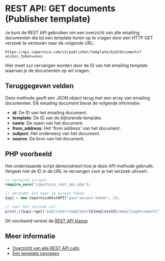 # REST API: GET documents (Publisher template)

Je kunt de REST API gebruiken om een overzicht van alle emailing documenten 
die bij een template horen op te vragen 
door een HTTP GET verzoek te versturen naar de volgende URL:

`https://api.copernica.com/v2/publisher/template/$id/documents?access_token=xxxx`

Hier moet `$id` vervangen worden door de ID van het emailing template 
waarvan je de documenten op wil vragen. 

## Teruggegeven velden

Deze methode geeft een JSON object terug met een array van emailing documenten. 
Elk emailing document bevat de volgende informatie:

* **id**: De ID van het emailing document.    
* **template**: De ID van de bijhorende template.
* **name**: De naam van het document. 
* **from_address**: Het 'from address' van het document.
* **subject**: Het onderwerp van het document.
* **source**: De bron van het document.

## PHP voorbeeld

Het onderstaande script demonstreert hoe je deze API methode gebruikt. 
Vergeet niet de ID in de URL te vervangen voor je het verzoek uitvoert.

```php
// vereiste scripts
require_once('copernica_rest_api.php');

// verander dit naar je access token
$api = new CopernicaRestAPI("your-access-token", 2);

// voer het verzoek uit
print_r($api->get("publisher/template/{$templateID}/emailingdocuments"));
```

Dit voorbeeld vereist de [REST API klasse](./rest-php)

## Meer informatie

* [Overzicht van alle REST API calls](./rest-api)
* [Een template opvragen](./rest-get-publisher-template)
